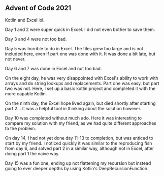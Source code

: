 ## Advent of Code 2021
Kotlin and Excel lol.

Day 1 and 2 were super quick in Excel. I did not even bother to save them.

Day 3 and 4 were not too bad.

Day 5 was horrible to do in Excel. 
The files grew too large and is not included here, even if part one was done with it.
It was done a bit late, but not never.

Day 6 and 7 was done in Excel and not too bad.

On the eight day, he was very disappointed with Excel's ability to work with arrays 
and do string lookups and replacements. Part one was easy, but part two was not.
Here, I set up a basic kotlin project and completed it with the more capable Kotlin.

On the ninth day, the Excel hope lived again, but died shortly after starting part 2...
It was a helpful tool in thinking about the solution however.

Day 10 was completed without much ado. Here it was interesting to compare my solution with my friend,
as we had quite different approaches to the problem.

On day 14, I had not yet done day 11-13 to completion, but was enticed to start by my friend.
I noticed quickly it was similar to the reproducing fish from day 6, and solved part 2 in a similar way, 
although not in Excel, after doing part 1 the naive way.

Day 15 was a fun one, ending up not flattening my recursion but instead going to ever deeper depths by using Kotlin's
DeepRecursionFunction.